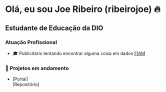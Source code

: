 # Olá, eu sou Joe Ribeiro (ribeirojoe) 🔥

## Estudante de Educação da DIO

### **Atuação Profissional**

- 🎓 Publicitário tentando encontrar alguma coisa em dados [FIAM](https://www.fiam.br/)

### 📌 Projetos em andamento

- [Portal]  
  [Repositório]
